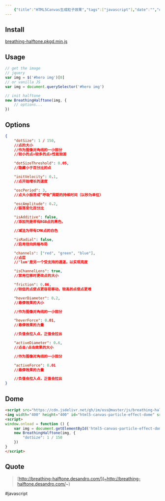 ```yaml
---
    {"title":"HTML5Canvas生成粒子效果","tags":["javascript"],"date":"","categories":["javascript"],"cover":"https://cdn.jsdelivr.net/gh/im/oss@master/gallery/10.svg","thumbnail":"https://cdn.jsdelivr.net/gh/im/oss@master/gallery/10.svg"}
---
```

    
## Install

[breathing-halftone.pkgd.min.js](~https://cdn.jsdelivr.net/gh/im/oss@master/js/breathing-halftone.pkgd.min.js~)

## Usage

```js
// get the image
// jquery
var img = $('#hero img')[0]
// or vanilla JS
var img = document.querySelector('#hero img')

// init halftone
new BreathingHalftone(img, {
    // options...
})
```
<!--more-->
## Options

```json
{
    "dotSize": 1 / 150,
    //点的大小
    //作为图像对角线的一小部分
    //较小的点=较多的点=性能较差

    "dotSizeThreshold": 0.05,
    //隐藏小于百分比的点

    "initVelocity": 0.1,
    //点开始增长的速度

    "oscPeriod": 3,
    //点大小振荡或“呼吸”周期的持续时间（以秒为单位）

    "oscAmplitude": 0.2,
    //振荡变化百分比

    "isAdditive": false,
    //添加剂是带有RGB点的黑色，

    //减法为带有CMK点的白色

    "isRadial": false,
    //启用径向网格布局

    "channels": ["red", "green", "blue"],
    //点层
    //'lum'是另一个受支持的通道，以实现亮度

    "isChannelLens": true,
    //禁用位移时更改点的大小

    "friction": 0.06,
    //较低的点使点更容易移动，较高的点使点更难

    "hoverDiameter": 0.2,
    //悬停效果的大小

    //作为图像对角线的一小部分

    "hoverForce": 0.01,
    //悬停效果的力量

    //负值会拉入点，正值会拉出

    "activeDiameter": 0.6,
    //点击/点击效果的大小

    //作为图像对角线的一小部分

    "activeForce": 0.01
    //悬停效果的力量

    //负值会拉入点，正值会拉出
}
```

## Dome
```html
<script src="https://cdn.jsdelivr.net/gh/im/oss@master/js/breathing-halftone.pkgd.min.js"></script>
<img width="400" height="400" id="html5-canvas-particle-effect-dome" src="/images/header/avatar.jpg" />
<script>
window.onload = function () {
    var img = document.getElementById('html5-canvas-particle-effect-dome')
    new BreathingHalftone(img, {
        "dotSize": 1 / 150
    })
}
</script>
```

## Quote

> [http://breathing-halftone.desandro.com/](~http://breathing-halftone.desandro.com/~)  

#javascript